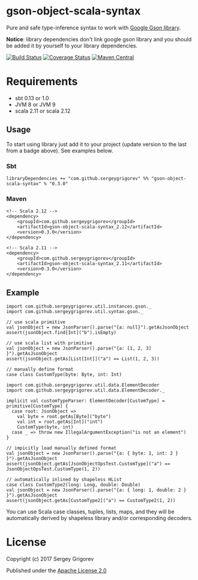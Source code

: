 # gson-object-scala-syntax

Pure and safe type-inference syntax to work 
with [Google Gson library](com.google.gson.JsonObject).

**Notice**: library dependencies don't link google gson library and
you should be added it by yourself to your library dependencies.

[![Build Status](https://travis-ci.org/SergeyGrigorev/gson-object-scala-syntax.svg?branch=master)](https://travis-ci.org/SergeyGrigorev/gson-object-scala-syntax)
[![Coverage Status](https://coveralls.io/repos/github/SergeyGrigorev/gson-object-scala-syntax/badge.svg?branch=master)](https://coveralls.io/github/SergeyGrigorev/gson-object-scala-syntax?branch=master)
[![Maven Central](https://maven-badges.herokuapp.com/maven-central/com.github.sergeygrigorev/gson-object-scala-syntax_2.12/badge.svg)](https://maven-badges.herokuapp.com/maven-central/com.github.sergeygrigorev/gson-object-scala-syntax_2.12)


# Requirements
* sbt 0.13 or 1.0
* JVM 8 or JVM 9
* scala 2.11 or scala 2.12

## Usage
To start using library just add it to your project (update version to the last from a badge above). See examples below.

### Sbt
```
libraryDependencies += "com.github.sergeygrigorev" %% "gson-object-scala-syntax" % "0.3.0"

```

### Maven
```
<!-- Scala 2.12 -->
<dependency>
    <groupId>com.github.sergeygrigorev</groupId>
    <artifactId>gson-object-scala-syntax_2.12</artifactId>
    <version>0.3.0</version>
</dependency>

<!-- Scala 2.11 -->
<dependency>
    <groupId>com.github.sergeygrigorev</groupId>
    <artifactId>gson-object-scala-syntax_2.11</artifactId>
    <version>0.3.0</version>
</dependency>

```

## Example
```
import com.github.sergeygrigorev.util.instances.gson._
import com.github.sergeygrigorev.util.syntax.gson._

// use scala primitive
val jsonObject = new JsonParser().parse("{a: null}").getAsJsonObject
assert(jsonObject.find[Int]("b").isEmpty)

// use scala list with primitive
val jsonObject = new JsonParser().parse("{a: [1, 2, 3] }").getAsJsonObject
assert(jsonObject.getAs[List[Int]]("a") == List(1, 2, 3))

// manually define format
case class CustomType(byte: Byte, int: Int)

import com.github.sergeygrigorev.util.data.ElementDecoder
import com.github.sergeygrigorev.util.data.ElementDecoder._

implicit val customTypeParser: ElementDecoder[CustomType] = primitive[CustomType] {
  case root: JsonObject =>
    val byte = root.getAs[Byte]("byte")
    val int = root.getAs[Int]("int")
    CustomType(byte, int)
  case _ => throw new IllegalArgumentException("is not an element")
}

// impicitly load manually defined format
val jsonObject = new JsonParser().parse("{a: { byte: 1, int: 2 } }").getAsJsonObject
assert(jsonObject.getAs[JsonObjectOpsTest.CustomType]("a") == JsonObjectOpsTest.CustomType(1, 2))

// automatically inlined by shapeless HList
case class CustomType2(long: Long, double: Double)
val jsonObject = new JsonParser().parse("{a: { long: 1, double: 2 } }").getAsJsonObject
assert(jsonObject.getAs[CustomType2]("a") == CustomType2(1, 2))
```

You can use Scala case classes, tuples, lists, maps, and they will be
automatically derived by shapeless library and/or corresponding decoders.

# License

Copyright (c) 2017 Sergey Grigorev

Published under the [Apache License 2.0](http://www.apache.org/licenses/LICENSE-2.0.txt)
